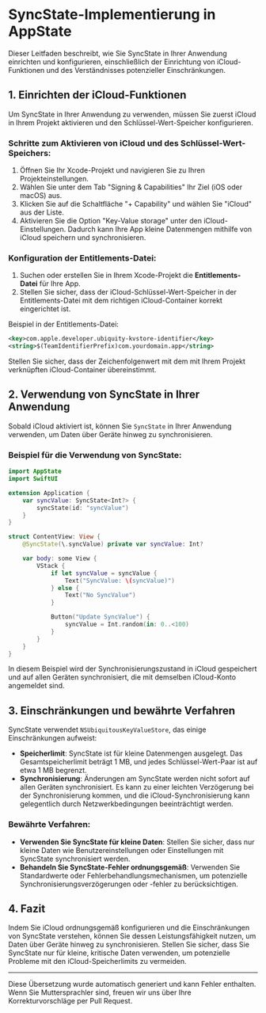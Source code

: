 # SyncState-Implementierung in AppState

Dieser Leitfaden beschreibt, wie Sie SyncState in Ihrer Anwendung einrichten und konfigurieren, einschließlich der Einrichtung von iCloud-Funktionen und des Verständnisses potenzieller Einschränkungen.

## 1. Einrichten der iCloud-Funktionen

Um SyncState in Ihrer Anwendung zu verwenden, müssen Sie zuerst iCloud in Ihrem Projekt aktivieren und den Schlüssel-Wert-Speicher konfigurieren.

### Schritte zum Aktivieren von iCloud und des Schlüssel-Wert-Speichers:

1. Öffnen Sie Ihr Xcode-Projekt und navigieren Sie zu Ihren Projekteinstellungen.
2. Wählen Sie unter dem Tab "Signing & Capabilities" Ihr Ziel (iOS oder macOS) aus.
3. Klicken Sie auf die Schaltfläche "+ Capability" und wählen Sie "iCloud" aus der Liste.
4. Aktivieren Sie die Option "Key-Value storage" unter den iCloud-Einstellungen. Dadurch kann Ihre App kleine Datenmengen mithilfe von iCloud speichern und synchronisieren.

### Konfiguration der Entitlements-Datei:

1. Suchen oder erstellen Sie in Ihrem Xcode-Projekt die **Entitlements-Datei** für Ihre App.
2. Stellen Sie sicher, dass der iCloud-Schlüssel-Wert-Speicher in der Entitlements-Datei mit dem richtigen iCloud-Container korrekt eingerichtet ist.

Beispiel in der Entitlements-Datei:

```xml
<key>com.apple.developer.ubiquity-kvstore-identifier</key>
<string>$(TeamIdentifierPrefix)com.yourdomain.app</string>
```

Stellen Sie sicher, dass der Zeichenfolgenwert mit dem mit Ihrem Projekt verknüpften iCloud-Container übereinstimmt.

## 2. Verwendung von SyncState in Ihrer Anwendung

Sobald iCloud aktiviert ist, können Sie `SyncState` in Ihrer Anwendung verwenden, um Daten über Geräte hinweg zu synchronisieren.

### Beispiel für die Verwendung von SyncState:

```swift
import AppState
import SwiftUI

extension Application {
    var syncValue: SyncState<Int?> {
        syncState(id: "syncValue")
    }
}

struct ContentView: View {
    @SyncState(\.syncValue) private var syncValue: Int?

    var body: some View {
        VStack {
            if let syncValue = syncValue {
                Text("SyncValue: \(syncValue)")
            } else {
                Text("No SyncValue")
            }

            Button("Update SyncValue") {
                syncValue = Int.random(in: 0..<100)
            }
        }
    }
}
```

In diesem Beispiel wird der Synchronisierungszustand in iCloud gespeichert und auf allen Geräten synchronisiert, die mit demselben iCloud-Konto angemeldet sind.

## 3. Einschränkungen und bewährte Verfahren

SyncState verwendet `NSUbiquitousKeyValueStore`, das einige Einschränkungen aufweist:

- **Speicherlimit**: SyncState ist für kleine Datenmengen ausgelegt. Das Gesamtspeicherlimit beträgt 1 MB, und jedes Schlüssel-Wert-Paar ist auf etwa 1 MB begrenzt.
- **Synchronisierung**: Änderungen am SyncState werden nicht sofort auf allen Geräten synchronisiert. Es kann zu einer leichten Verzögerung bei der Synchronisierung kommen, und die iCloud-Synchronisierung kann gelegentlich durch Netzwerkbedingungen beeinträchtigt werden.

### Bewährte Verfahren:

- **Verwenden Sie SyncState für kleine Daten**: Stellen Sie sicher, dass nur kleine Daten wie Benutzereinstellungen oder Einstellungen mit SyncState synchronisiert werden.
- **Behandeln Sie SyncState-Fehler ordnungsgemäß**: Verwenden Sie Standardwerte oder Fehlerbehandlungsmechanismen, um potenzielle Synchronisierungsverzögerungen oder -fehler zu berücksichtigen.

## 4. Fazit

Indem Sie iCloud ordnungsgemäß konfigurieren und die Einschränkungen von SyncState verstehen, können Sie dessen Leistungsfähigkeit nutzen, um Daten über Geräte hinweg zu synchronisieren. Stellen Sie sicher, dass Sie SyncState nur für kleine, kritische Daten verwenden, um potenzielle Probleme mit den iCloud-Speicherlimits zu vermeiden.

---
Diese Übersetzung wurde automatisch generiert und kann Fehler enthalten. Wenn Sie Muttersprachler sind, freuen wir uns über Ihre Korrekturvorschläge per Pull Request.
